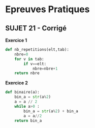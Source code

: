 # **Epreuves Pratiques**
## SUJET 21 - Corrigé

**Exercice 1**

```Python
def nb_repetitions(elt,tab):
    nbre=0
    for v in tab:
        if v==elt:
            nbre=nbre+1
    return nbre
```

**Exercice 2**

```Python
def binaire(a):
    bin_a = str(a%2)
    a = a // 2
    while a>0 :
        bin_a = str(a%2) + bin_a
        a = a//2
    return bin_a
```
